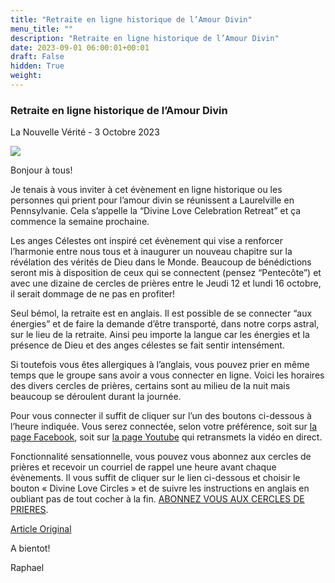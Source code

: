 ```yaml
---
title: "Retraite en ligne historique de l’Amour Divin"
menu_title: ""
description: "Retraite en ligne historique de l’Amour Divin"
date: 2023-09-01 06:00:01+00:01
draft: False
hidden: True
weight:
---
```

### Retraite en ligne historique de l’Amour Divin

La Nouvelle Vérité - 3 Octobre 2023

![](16-fr-blog/retraite-laurelville.webp)

Bonjour à tous!

Je tenais à vous inviter à cet évènement en ligne historique ou les personnes qui prient pour l’amour divin se réunissent a Laurelville en Pennsylvanie. Cela s’appelle la “Divine Love Celebration Retreat” et ça commence la semaine prochaine.

Les anges Célestes ont inspiré cet évènement qui vise a renforcer l’harmonie entre nous tous et à inaugurer un nouveau chapitre sur la révélation des vérités de Dieu dans le Monde. Beaucoup de bénédictions seront mis à disposition de ceux qui se connectent (pensez “Pentecôte”) et avec une dizaine de cercles de prières entre le Jeudi 12 et lundi 16 octobre, il serait dommage de ne pas en profiter!

Seul bémol, la retraite est en anglais. Il est possible de se connecter “aux énergies” et de faire la demande d’être transporté, dans notre corps astral, sur le lieu de la retraite. Ainsi peu importe la langue car les énergies et la présence de Dieu et des anges célestes se fait sentir intensément.

Si toutefois vous êtes allergiques à l’anglais, vous pouvez prier en même temps que le groupe sans avoir a vous connecter en ligne. Voici les horaires des divers cercles de prières, certains sont au milieu de la nuit mais beaucoup se déroulent durant la journée.

Pour vous connecter il suffit de cliquer sur l’un des boutons ci-dessous à l’heure indiquée. Vous serez connectée, selon votre préférence, soit sur [la page Facebook](https://www.facebook.com/divinelovesanctuaryfoundation), soit sur [la page Youtube](https://www.youtube.com/@DivineLoveSanctuaryChannel) qui retransmets la vidéo en direct.

Fonctionnalité sensationnelle, vous pouvez vous abonnez aux cercles de prières et recevoir un courriel de rappel une heure avant chaque évènements. Il vous suffit de cliquer sur le lien ci-dessous et choisir le bouton « Divine Love Circles » et de suivre les instructions en anglais en oubliant pas de tout cocher à la fin. [ABONNEZ VOUS AUX CERCLES DE PRIERES](https://hilarapy.kartra.com/calendar/divinelove_liveschedule).

[Article Original](https://mailchi.mp/9b942f0a877e/participer-en-ligne-aux-cercles-de-prieres-sur-facebook-en-anglais)

A bientot!

Raphael